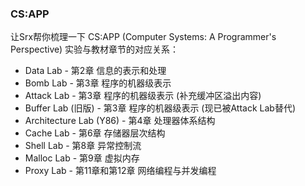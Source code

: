 ### CS:APP
 让Srx帮你梳理一下 CS:APP (Computer Systems: A Programmer's Perspective) 实验与教材章节的对应关系：

- Data Lab - 第2章 信息的表示和处理
- Bomb Lab - 第3章 程序的机器级表示
- Attack Lab - 第3章 程序的机器级表示 (补充缓冲区溢出内容)
- Buffer Lab (旧版) - 第3章 程序的机器级表示 (现已被Attack Lab替代)
- Architecture Lab (Y86) - 第4章 处理器体系结构
- Cache Lab - 第6章 存储器层次结构
- Shell Lab - 第8章 异常控制流
- Malloc Lab - 第9章 虚拟内存
- Proxy Lab - 第11章和第12章 网络编程与并发编程
